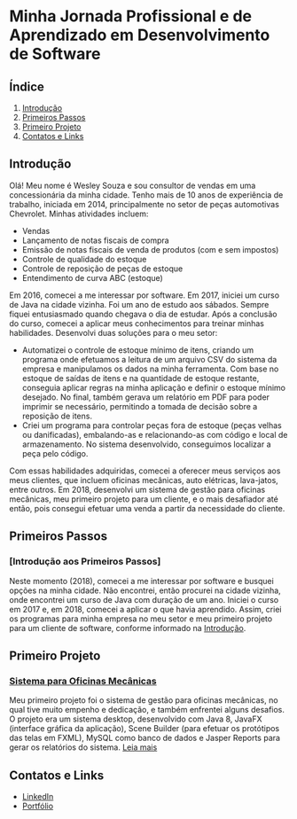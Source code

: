 # Minha Jornada Profissional e de Aprendizado em Desenvolvimento de Software

## Índice
1. [Introdução](#introdução)
2. [Primeiros Passos](#primeiros-passos)
3. [Primeiro Projeto](#primeiro-projeto)
4. [Contatos e Links](#contatos-e-links)

## Introdução
Olá! Meu nome é Wesley Souza e sou consultor de vendas em uma concessionária da minha cidade. Tenho mais de 10 anos de experiência de trabalho, iniciada em 2014, principalmente no setor de peças automotivas Chevrolet. Minhas atividades incluem:
- Vendas
- Lançamento de notas fiscais de compra
- Emissão de notas fiscais de venda de produtos (com e sem impostos)
- Controle de qualidade do estoque
- Controle de reposição de peças de estoque
- Entendimento de curva ABC (estoque)

Em 2016, comecei a me interessar por software. Em 2017, iniciei um curso de Java na cidade vizinha. Foi um ano de estudo aos sábados. Sempre fiquei entusiasmado quando chegava o dia de estudar. Após a conclusão do curso, comecei a aplicar meus conhecimentos para treinar minhas habilidades. Desenvolvi duas soluções para o meu setor:
- Automatizei o controle de estoque mínimo de itens, criando um programa onde efetuamos a leitura de um arquivo CSV do sistema da empresa e manipulamos os dados na minha ferramenta. Com base no estoque de saídas de itens e na quantidade de estoque restante, conseguia aplicar regras na minha aplicação e definir o estoque mínimo desejado. No final, também gerava um relatório em PDF para poder imprimir se necessário, permitindo a tomada de decisão sobre a reposição de itens.
- Criei um programa para controlar peças fora de estoque (peças velhas ou danificadas), embalando-as e relacionando-as com código e local de armazenamento. No sistema desenvolvido, conseguimos localizar a peça pelo código.

Com essas habilidades adquiridas, comecei a oferecer meus serviços aos meus clientes, que incluem oficinas mecânicas, auto elétricas, lava-jatos, entre outros. Em 2018, desenvolvi um sistema de gestão para oficinas mecânicas, meu primeiro projeto para um cliente, e o mais desafiador até então, pois consegui efetuar uma venda a partir da necessidade do cliente.

## Primeiros Passos
### [Introdução aos Primeiros Passos]
Neste momento (2018), comecei a me interessar por software e busquei opções na minha cidade. Não encontrei, então procurei na cidade vizinha, onde encontrei um curso de Java com duração de um ano. Iniciei o curso em 2017 e, em 2018, comecei a aplicar o que havia aprendido. Assim, criei os programas para minha empresa no meu setor e meu primeiro projeto para um cliente de software, conforme informado na [Introdução](#introdução).

## Primeiro Projeto
### [Sistema para Oficinas Mecânicas](docs/primeiro_projeto.md)
Meu primeiro projeto foi o sistema de gestão para oficinas mecânicas, no qual tive muito empenho e dedicação, e também enfrentei alguns desafios. O projeto era um sistema desktop, desenvolvido com Java 8, JavaFX (interface gráfica da aplicação), Scene Builder (para efetuar os protótipos das telas em FXML), MySQL como banco de dados e Jasper Reports para gerar os relatórios do sistema. [Leia mais](docs/primeiro_projeto.md)

## Contatos e Links
- [LinkedIn](https://www.linkedin.com/in/wesley-souza-b79841191/)
- [Portfólio](https://github.com/WesleySouzaSilva)
